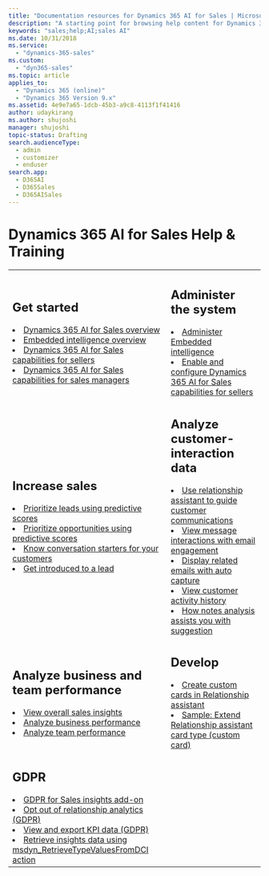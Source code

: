 ```yaml
---
title: "Documentation resources for Dynamics 365 AI for Sales | Microsoft Docs"
description: "A starting point for browsing help content for Dynamics 365 AI for Sales."
keywords: "sales;help;AI;sales AI"
ms.date: 10/31/2018
ms.service: 
  - "dynamics-365-sales"
ms.custom: 
  - "dyn365-sales"
ms.topic: article
applies_to: 
  - "Dynamics 365 (online)"
  - "Dynamics 365 Version 9.x"
ms.assetid: 4e9e7a65-1dcb-45b3-a9c8-4113f1f41416
author: udaykirang
ms.author: shujoshi
manager: shujoshi
topic-status: Drafting
search.audienceType: 
  - admin
  - customizer
  - enduser
search.app: 
  - D365AI
  - D365Sales
  - D365AISales
---
```


# Dynamics 365 AI for Sales Help & Training

<table>
<tr><td>
<h2>Get started</h2>
<li><a href="overview.md" data-raw-source="[Overview](overview.md)">Dynamics 365 AI for Sales overview</a></li>
<li><a href="embedded-intelligence.md" data-raw-source="[Embedded intelligence Overview](embedded-intelligence.md)">Embedded intelligence overview</a></li>
<li><a href="dynamics-365-ai-for-sales.md" data-raw-source="[Dynamics 365 AI for Sales capabilities for sellers overview](dynamics-365-ai-for-sales.md)">Dynamics 365 AI for Sales capabilities for sellers</a></li>
<li><a href="dynamics365-ai-sales-app.md" data-raw-source="[Dynamics 365 AI for Sales capabilities for sales managers overview](dynamics365-ai-sales-app.md)">Dynamics 365 AI for Sales capabilities for sales managers</a></li>
</td><td>
<h2>Administer the system</h2>
<li><a href="configure-enable-embedded-intelligence.md" data-raw-source="[Administer Embedded intelligence](configure-enable-embedded-intelligence.md)">Administer Embedded intelligence</a></li>
<li><a href="configure-enable-dynamics-365-ai-sales.md" data-raw-source="[Enable and configure Dynamics 365 AI for Sales capabilities for sellers](configure-enable-dynamics-365-ai-sales.md)">Enable and configure Dynamics 365 AI for Sales capabilities for sellers</a></li>
</td></tr>
<tr><td>
<h2>Increase sales</h2>
<li><a href="work-predictive-lead-scoring.md" data-raw-source="[Prioritize leads using predictive scores](work-predictive-lead-scoring.md)">Prioritize leads using predictive scores</a></li>
<li><a href="work-predictive-opportunity-scoring.md" data-raw-source="[Prioritize opportunities using predictive scores](work-predictive-opportunity-scoring.md)">Prioritize opportunities using predictive scores</a></li>
<li><a href="talking-points.md" data-raw-source="[Know conversation starters for your customers](talking-points.md)">Know conversation starters for your customers</a></li>
<li><a href="who-knows-whom.md" data-raw-source="[Get introduced to a lead](who-knows-whom.md)">Get introduced to a lead</a></li>
</td><td>
<h2>Analyze customer-interaction data</h2>
<li><a href="relationship-assistant.md" data-raw-source="[Use relationship assistant to guide customer communications](relationship-assistant.md)">Use relationship assistant to guide customer communications</a></li>
<li><a href="email-engagement.md" data-raw-source="[View message interactions with email engagement](email-engagement.md)">View message interactions with email engagement</a></li>
<li><a href="auto-capture.md" data-raw-source="[Display related emails with auto capture](auto-capture.md)">Display related emails with auto capture</a></li>
<li><a href="relationship-analytics.md" data-raw-source="[View customer activity history with relationship analytics](relationship-analytics.md)">View customer activity history</a></li>
<li><a href="notes-analysis.md" data-raw-source="[How notes analysis assists you with suggestion](notes-analysis.md)">How notes analysis assists you with suggestion</a></li>
</td></tr>
<tr>
<td>
<h2>Analyze business and team performance</h2>
<li><a href="d365-ai-overview.md" data-raw-source="[View overall sales insights](d365-ai-overview.md)">View overall sales insights</a></li>
<li><a href="d365-ai-business-performance.md" data-raw-source="[Analyze business performance](d365-ai-business-performance.md)">Analyze business performance</a></li>
<li><a href="d365-ai-team-performance.md" data-raw-source="[Analyze team performance)](d365-ai-team-performance.md)">Analyze team performance</a></li>
</td>
<td>
<h2>Develop</h2>
<li><a href="extend-relationship-assistant-card.md" data-raw-source="[Create custom cards in Relationship assistant](extend-relationship-assistant-card.md)">Create custom cards in Relationship assistant</a></li>
<li><a href="sample-extend-relationship-assistant-card-type.md" data-raw-source="[Sample: Extend Relationship assistant card type (custom card)](sample-extend-relationship-assistant-card-type.md)">Sample: Extend Relationship assistant card type (custom card)</a></li>
</td>
<tr><td>
<h2>GDPR</h2>
<li><a href="embedded-intelligence-gdpr.md" data-raw-source="[GDPR for Sales insights add-on](embedded-intelligence-gdpr.md)">GDPR for Sales insights add-on</a></li>
<li><a href="optout-relationship-analytics-gdpr.md" data-raw-source="[Opt out of relationship analytics (GDPR)](optout-relationship-analytics-gdpr.md)">Opt out of relationship analytics (GDPR)</a></li>
<li><a href="view-export-KPI-data-gdpr.md" data-raw-source="[View and export KPI data (GDPR)](view-export-KPI-data-gdpr.md)">View and export KPI data (GDPR)</a></li>
<li><a href="retrieve-insights-data-msdyn-RetrieveTypeValuesFromDCI.md" data-raw-source="[Retrieve insights data using msdyn_RetrieveTypeValuesFromDCI action](retrieve-insights-data-msdyn-RetrieveTypeValuesFromDCI.md)">Retrieve insights data using msdyn_RetrieveTypeValuesFromDCI action</a></li>
</td></tr>
</table>
